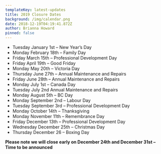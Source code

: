 ```yaml
---
templateKey: latest-updates
title: 2019 Closure Dates
background: /img/calendar.png
date: 2018-12-19T04:19:41.872Z
author: Brianna Howard
pinned: false
---
```

* Tuesday January 1st  – New Year’s Day
* Monday February 18th  – Family Day
* Friday March 15th – Professional Development Day
* Friday April 19th  – Good Friday      
* Monday May 20th  – Victoria Day
* Thursday June 27th – Annual Maintenance and Repairs
* Friday June 28th – Annual Maintenance and Repairs
* Monday July 1st  – Canada Day
* Tuesday July 2nd Annual Maintenance and Repairs
* Monday August 5th  – BC Day
* Monday September 2nd – Labour Day
* Tuesday September 3rd  – Professional  Development Day
* Monday October 14th  – Thanksgiving
* Monday November 11th  – Remembrance Day
* Friday December 13th – Professional Development Day
* Wednesday December 25th – Christmas Day
* Thursday December 26 – Boxing Day

**Please note we will close early on December 24th and December 31st – Time to be announced**
